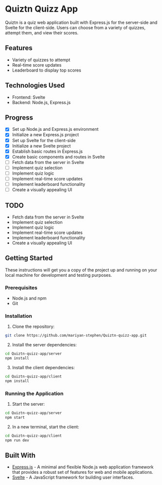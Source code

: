 # Quiztn Quizz App

Quiztn is a quiz web application built with Express.js for the server-side and Svelte for the client-side. Users can choose from a variety of quizzes, attempt them, and view their scores.

## Features
- Variety of quizzes to attempt
- Real-time score updates
- Leaderboard to display top scores

## Technologies Used
- Frontend: Svelte
- Backend: Node.js, Express.js

## Progress
- [x] Set up Node.js and Express.js environment
- [x] Initialize a new Express.js project
- [x] Set up Svelte for the client-side
- [x] Initialize a new Svelte project
- [x] Establish basic routes in Express.js
- [x] Create basic components and routes in Svelte
- [ ] Fetch data from the server in Svelte
- [ ] Implement quiz selection
- [ ] Implement quiz logic
- [ ] Implement real-time score updates
- [ ] Implement leaderboard functionality
- [ ] Create a visually appealing UI

## TODO
- Fetch data from the server in Svelte
- Implement quiz selection
- Implement quiz logic
- Implement real-time score updates
- Implement leaderboard functionality
- Create a visually appealing UI

## Getting Started

These instructions will get you a copy of the project up and running on your local machine for development and testing purposes.

### Prerequisites

- Node.js and npm
- Git

### Installation

1. Clone the repository:
```bash
git clone https://github.com/mariyan-stephen/Quiztn-quizz-app.git
```

2. Install the server dependencies:
```bash
cd Quiztn-quizz-app/server
npm install
```

3. Install the client dependencies:
```bash
cd Quiztn-quizz-app/client
npm install
```

### Running the Application

1. Start the server:
```bash
cd Quiztn-quizz-app/server
npm start
```

2. In a new terminal, start the client:
```bash
cd Quiztn-quizz-app/client
npm run dev
```

## Built With

- [Express.js](https://expressjs.com/) - A minimal and flexible Node.js web application framework that provides a robust set of features for web and mobile applications.
- [Svelte](https://svelte.dev/) - A JavaScript framework for building user interfaces.
